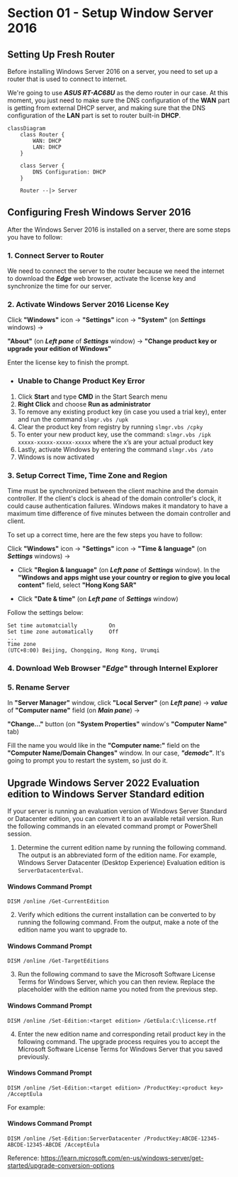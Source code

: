 # Section 01 - Setup Window Server 2016



## Setting Up Fresh Router
Before installing Windows Server 2016 on a server, you need to set up a router that is used to connect to internet.

We're going to use ***ASUS RT-AC68U*** as the demo router in our case. At this moment, you just need to make sure the DNS configuration of the **WAN** part is getting from external DHCP server, and making sure that the DNS configuration of the **LAN** part is set to router built-in **DHCP**.
```mermaid
classDiagram
    class Router {
        WAN: DHCP
        LAN: DHCP
    }

    class Server {
        DNS Configuration: DHCP
    }

    Router --|> Server
```



## Configuring Fresh Windows Server 2016
After the Windows Server 2016 is installed on a server, there are some steps you have to follow:


### 1. Connect Server to Router
We need to connect the server to the router because we need the internet to download the ***Edge*** web browser, activate the license key and synchronize the time for our server.


### 2. Activate Windows Server 2016 License Key
Click **"Windows"** icon -> **"Settings"** icon -> **"System"** (on ***Settings*** windows) ->

**"About"** (on ***Left pane*** of ***Settings*** window) -> **"Change product key or upgrade your edition of Windows"**

Enter the license key to finish the prompt.


- ### Unable to Change Product Key Error
1. Click **Start** and type **CMD** in the Start Search menu
2. **Right Click** and choose **Run as administrator**
3. To remove any existing product key (in case you used a trial key), enter and run the command `slmgr.vbs /upk`
4. Clear the product key from registry by running `slmgr.vbs /cpky`
5. To enter your new product key, use the command: `slmgr.vbs /ipk xxxxx-xxxxx-xxxxx-xxxxx` where the x’s are your actual product key
6. Lastly, activate Windows by entering the command `slmgr.vbs /ato`
7. Windows is now activated


### 3. Setup Correct Time, Time Zone and Region
Time must be synchronized between the client machine and the domain controller. If the client's clock is ahead of the domain controller's clock, it could cause authentication failures. Windows makes it mandatory to have a maximum time difference of five minutes between the domain controller and client.

To set up a correct time, here are the few steps you have to follow:

Click **"Windows"** icon -> **"Settings"** icon -> **"Time & language"** (on ***Settings*** windows) ->

- Click **"Region & language"** (on ***Left pane*** of ***Settings*** window). In the **"Windows and apps might use your country or region to give you local content"** field, select **"Hong Kong SAR"**

- Click **"Date & time"** (on ***Left pane*** of ***Settings*** window)

Follow the settings below:
```
Set time automatcially          On
Set time zone automatically     Off
...
Time zone
(UTC+8:00) Beijing, Chongqing, Hong Kong, Urumqi
```


### 4. Download Web Browser "*Edge*" through Internel Explorer


### 5. Rename Server
In **"Server Manager"** window, click **"Local Server"** (on ***Left pane***) -> ***value*** of **"Computer name"** field (on ***Main pane***) ->

**"Change..."** button (on **"System Properties"** window's **"Computer Name"** tab)

Fill the name you would like in the **"Computer name:"** field on the **"Computer Name/Domain Changes"** window. In our case, ***"demodc"***. It's going to prompt you to restart the system, so just do it. 




## Upgrade Windows Server 2022 Evaluation edition to Windows Server Standard edition

If your server is running an evaluation version of Windows Server Standard or Datacenter edition, you can convert it to an available retail version. Run the following commands in an elevated command prompt or PowerShell session.

1. Determine the current edition name by running the following command. The output is an abbreviated form of the edition name. For example, Windows Server Datacenter (Desktop Experience) Evaluation edition is `ServerDatacenterEval`.

#### Windows Command Prompt
```
DISM /online /Get-CurrentEdition
```

2. Verify which editions the current installation can be converted to by running the following command. From the output, make a note of the edition name you want to upgrade to.

#### Windows Command Prompt
```
DISM /online /Get-TargetEditions
```

3. Run the following command to save the Microsoft Software License Terms for Windows Server, which you can then review. Replace the <target edition> placeholder with the edition name you noted from the previous step.

#### Windows Command Prompt
```
DISM /online /Set-Edition:<target edition> /GetEula:C:\license.rtf
```

4. Enter the new edition name and corresponding retail product key in the following command. The upgrade process requires you to accept the Microsoft Software License Terms for Windows Server that you saved previously.

#### Windows Command Prompt
```
DISM /online /Set-Edition:<target edition> /ProductKey:<product key> /AcceptEula
```

For example:

#### Windows Command Prompt
```
DISM /online /Set-Edition:ServerDatacenter /ProductKey:ABCDE-12345-ABCDE-12345-ABCDE /AcceptEula
```

Reference: https://learn.microsoft.com/en-us/windows-server/get-started/upgrade-conversion-options

